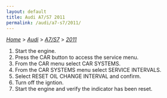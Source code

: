 ```yaml
---
layout: default
title: Audi A7/S7 2011
permalink: /audi/a7-s7/2011/
---
```

[*Home*](/) > [*Audi*](/audi/) > [*A7/S7*](/audi/a7-s7/) > [*2011*](/audi/a7-s7/2011/)

1. Start the engine.
2. Press the CAR button to access the service menu.
3. From the CAR menu select CAR SYSTEMS.
4. From the CAR SYSTEMS menu select SERVICE INTERVALS.
5. Select RESET OIL CHANGE INTERVAL and confirm.
6. Turn off the igntion.
7. Start the engine and verify the indicator has been reset.
